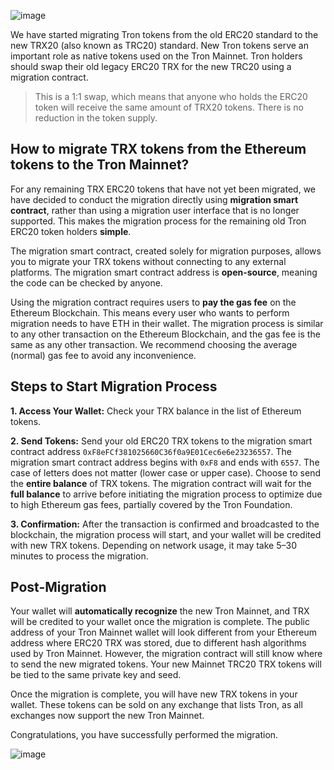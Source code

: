 ![image](https://github.com/user-attachments/assets/b124135b-0238-4a1c-83eb-0291c7bd87e8)

We have started migrating Tron tokens from the old ERC20 standard to the new TRX20 (also known as TRC20) standard. New Tron tokens serve an important role as native tokens used on the Tron Mainnet. Tron holders should swap their old legacy ERC20 TRX for the new TRC20 using a migration contract.

> This is a 1:1 swap, which means that anyone who holds the ERC20 token will receive the same amount of TRX20 tokens. There is no reduction in the token supply.

## How to migrate TRX tokens from the Ethereum tokens to the Tron Mainnet?

For any remaining TRX ERC20 tokens that have not yet been migrated, we have decided to conduct the migration directly using **migration smart contract**, rather than using a migration user interface that is no longer supported. This makes the migration process for the remaining old Tron ERC20 token holders **simple**.

The migration smart contract, created solely for migration purposes, allows you to migrate your TRX tokens without connecting to any external platforms. The migration smart contract address is **open-source**, meaning the code can be checked by anyone.

Using the migration contract requires users to **pay the gas fee** on the Ethereum Blockchain. This means every user who wants to perform migration needs to have ETH in their wallet. The migration process is similar to any other transaction on the Ethereum Blockchain, and the gas fee is the same as any other transaction. We recommend choosing the average (normal) gas fee to avoid any inconvenience.

## Steps to Start Migration Process

**1. Access Your Wallet:** Check your TRX balance in the list of Ethereum tokens.

**2. Send Tokens:** Send your old ERC20 TRX tokens to the migration smart contract address `0xF8eFCf381025660C36f0a9E01Cec6e6e23236557`. The migration smart contract address begins with `0xF8` and ends with `6557`. The case of letters does not matter (lower case or upper case).
Choose to send the **entire balance** of TRX tokens. The migration contract will wait for the **full balance** to arrive before initiating the migration process to optimize due to high Ethereum gas fees, partially covered by the Tron Foundation.

**3. Confirmation:** After the transaction is confirmed and broadcasted to the blockchain, the migration process will start, and your wallet will be credited with new TRX tokens. Depending on network usage, it may take 5–30 minutes to process the migration.

## Post-Migration

Your wallet will **automatically recognize** the new Tron Mainnet, and TRX will be credited to your wallet once the migration is complete. The public address of your Tron Mainnet wallet will look different from your Ethereum address where ERC20 TRX was stored, due to different hash algorithms used by Tron Mainnet. However, the migration contract will still know where to send the new migrated tokens. Your new Mainnet TRC20 TRX tokens will be tied to the same private key and seed.

Once the migration is complete, you will have new TRX tokens in your wallet. These tokens can be sold on any exchange that lists Tron, as all exchanges now support the new Tron Mainnet.

Congratulations, you have successfully performed the migration.

![image](https://github.com/user-attachments/assets/b8f58dab-c5d2-4f93-ac81-31a6f8885966)

